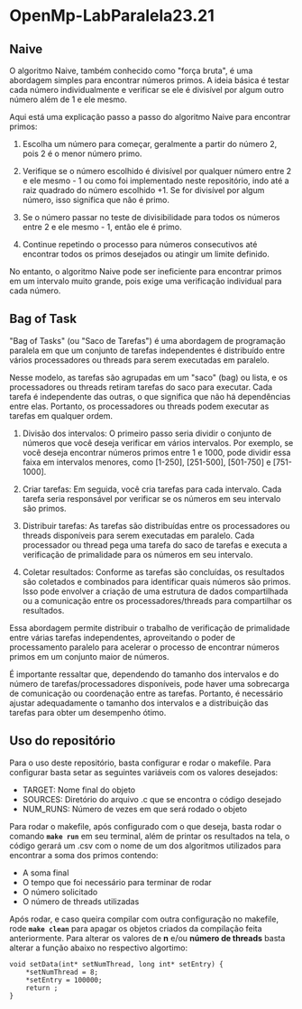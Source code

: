 # OpenMp-LabParalela23.21

## Naive

O algoritmo Naive, também conhecido como "força bruta", é uma abordagem simples para encontrar números primos. A ideia básica é testar cada número individualmente e verificar se ele é divisível por algum outro número além de 1 e ele mesmo.

Aqui está uma explicação passo a passo do algoritmo Naive para encontrar primos:

1. Escolha um número para começar, geralmente a partir do número 2, pois 2 é o menor número primo.

2. Verifique se o número escolhido é divisível por qualquer número entre 2 e ele mesmo - 1 ou como foi implementado neste repositório, indo até a raiz quadrado do número escolhido +1. Se for divisível por algum número, isso significa que não é primo.

3. Se o número passar no teste de divisibilidade para todos os números entre 2 e ele mesmo - 1, então ele é primo.

4. Continue repetindo o processo para números consecutivos até encontrar todos os primos desejados ou atingir um limite definido.

No entanto, o algoritmo Naive pode ser ineficiente para encontrar primos em um intervalo muito grande, pois exige uma verificação individual para cada número. 

## Bag of Task

"Bag of Tasks" (ou "Saco de Tarefas") é uma abordagem de programação paralela em que um conjunto de tarefas independentes é distribuído entre vários processadores ou threads para serem executadas em paralelo.

Nesse modelo, as tarefas são agrupadas em um "saco" (bag) ou lista, e os processadores ou threads retiram tarefas do saco para executar. Cada tarefa é independente das outras, o que significa que não há dependências entre elas. Portanto, os processadores ou threads podem executar as tarefas em qualquer ordem.

1. Divisão dos intervalos: O primeiro passo seria dividir o conjunto de números que você deseja verificar em vários intervalos. Por exemplo, se você deseja encontrar números primos entre 1 e 1000, pode dividir essa faixa em intervalos menores, como [1-250], [251-500], [501-750] e [751-1000].

2. Criar tarefas: Em seguida, você cria tarefas para cada intervalo. Cada tarefa seria responsável por verificar se os números em seu intervalo são primos. 

3. Distribuir tarefas: As tarefas são distribuídas entre os processadores ou threads disponíveis para serem executadas em paralelo. Cada processador ou thread pega uma tarefa do saco de tarefas e executa a verificação de primalidade para os números em seu intervalo.

4. Coletar resultados: Conforme as tarefas são concluídas, os resultados são coletados e combinados para identificar quais números são primos. Isso pode envolver a criação de uma estrutura de dados compartilhada ou a comunicação entre os processadores/threads para compartilhar os resultados.

Essa abordagem permite distribuir o trabalho de verificação de primalidade entre várias tarefas independentes, aproveitando o poder de processamento paralelo para acelerar o processo de encontrar números primos em um conjunto maior de números.

É importante ressaltar que, dependendo do tamanho dos intervalos e do número de tarefas/processadores disponíveis, pode haver uma sobrecarga de comunicação ou coordenação entre as tarefas. Portanto, é necessário ajustar adequadamente o tamanho dos intervalos e a distribuição das tarefas para obter um desempenho ótimo.
## Uso do repositório
Para o uso deste repositório, basta configurar e rodar o makefile. Para configurar basta setar as seguintes variáveis com os valores desejados:

- TARGET: Nome final do objeto
- SOURCES: Diretório do arquivo .c que se encontra o código desejado
- NUM_RUNS: Número de vezes em que será rodado o objeto

Para rodar o makefile, após configurado com o que deseja, basta rodar o comando **`make run`** em seu terminal, além de printar os resultados na tela, o código gerará um .csv com o nome de um dos algoritmos utilizados para encontrar a soma dos primos contendo:

- A soma final
- O tempo que foi necessário para terminar de rodar
- O número solicitado
- O número de threads utilizadas    

Após rodar, e caso queira compilar com outra configuração no makefile, rode **`make clean`** para apagar os objetos criados da compilação feita anteriormente. Para alterar os valores de **n** e/ou **número de threads** basta alterar a função abaixo no respectivo algortimo:
```
void setData(int* setNumThread, long int* setEntry) {
	*setNumThread = 8;
	*setEntry = 100000;
	return ;
}
```